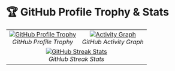 # 🏆 GitHub Profile Trophy & Stats

<table width="100%">
  <tr>
    <td align="center">
      <a href="https://github.com/yourkin/github-profile-trophy">
        <img src="https://github-profile-trophy.vercel.app/?username=yourkin" alt="GitHub Profile Trophy" />
      </a>
      <br>
      <i>GitHub Profile Trophy</i>
    </td>
    <td align="center">
      <a href="https://github.com/yourkin/github-readme-activity-graph">
        <img src="https://github-readme-activity-graph.vercel.app/graph?username=yourkin" alt="Activity Graph" />
      </a>
      <br>
      <i>GitHub Activity Graph</i>
    </td>
  </tr>
  <tr>
    <td align="center" colspan="2">
      <a href="https://git.io/streak-stats">
        <img src="https://streak-stats.demolab.com/?user=yourkin" alt="GitHub Streak Stats" />
      </a>
      <br>
      <i>GitHub Streak Stats</i>
    </td>
  </tr>
</table>
